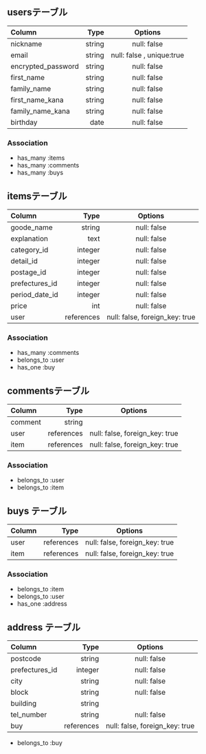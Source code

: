 

## usersテーブル
| Column            | Type        | Options                   |
|:------------------|------------:|:-------------------------:|
| nickname          | string      | null: false               |
| email             | string      | null: false , unique:true |
| encrypted_password| string      | null: false               |
| first_name        | string      | null: false               |
| family_name       | string      | null: false               |
| first_name_kana   | string      | null: false               |
| family_name_kana  | string      | null: false               |
| birthday          | date        | null: false               |
### Association
- has_many :items
- has_many :comments
- has_many :buys

## itemsテーブル
| Column        | Type        | Options                       |
|:--------------|------------:|:-----------------------------:|
| goode_name    | string      | null: false                   |
| explanation   | text        | null: false                   |
| category_id   | integer     | null: false                   |
| detail_id     | integer     | null: false                   |
| postage_id    | integer     | null: false                   |
| prefectures_id| integer     | null: false                   |
| period_date_id| integer     | null: false                   |
| price         | int         | null: false                   |
| user          | references  | null: false, foreign_key: true|
### Association
- has_many :comments
- belongs_to :user
- has_one :buy

## commentsテーブル
| Column     | Type        | Options                       |
|:-----------|------------:|:-----------------------------:|
| comment    | string      |                               |
| user       | references  | null: false, foreign_key: true|
| item       | references  | null: false, foreign_key: true|
### Association
- belongs_to :user
- belongs_to :item

## buys テーブル
| Column     | Type        | Options                       |
|:-----------|------------:|:-----------------------------:|
| user       | references  | null: false, foreign_key: true|
| item       | references  | null: false, foreign_key: true|
### Association
- belongs_to :item
- belongs_to :user
- has_one    :address

## address テーブル
| Column        | Type        | Options                       |
|:--------------|------------:|:-----------------------------:|
| postcode      | string      | null: false                   |
| prefectures_id| integer     | null: false                   |
| city          | string      | null: false                   |
| block         | string      | null: false                   |
| building      | string      |                               |
| tel_number    | string      | null: false                   |
| buy           | references  | null: false, foreign_key: true|
- belongs_to :buy

